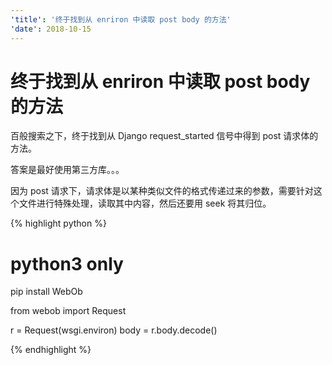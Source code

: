 ```yaml
---
'title': '终于找到从 enriron 中读取 post body 的方法'
'date': 2018-10-15
---
```

# 终于找到从 enriron 中读取 post body 的方法

百般搜索之下，终于找到从 Django request\_started 信号中得到 post 请求体的方法。

答案是最好使用第三方库。。。

因为 post 请求下，请求体是以某种类似文件的格式传递过来的参数，需要针对这个文件进行特殊处理，读取其中内容，然后还要用 seek 将其归位。

{% highlight python %}
# python3 only
pip install WebOb

from webob import Request

r = Request(wsgi.environ)
body = r.body.decode()

{% endhighlight %}
